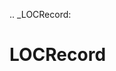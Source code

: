 [//]: # (THE CONTENT BELOW IS GENERATED. DO NOT EDIT.)
.. _LOCRecord:

# LOCRecord
[//]: # (ADD YOUR NOTES BELOW. THESE WILL BE PICKED EVERY TIME THE DOCS ARE REGENERATED. //end)
